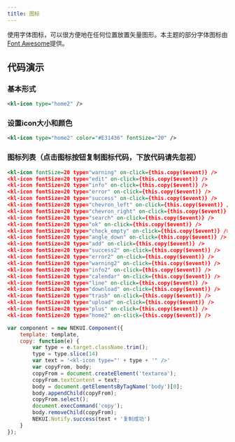 ```yaml
---
title: 图标
---
```


使用字体图标，可以很方便地在任何位置放置矢量图形。本主题的部分字体图标由[Font Awesome](http://fortawesome.github.com/Font-Awesome)提供。

## 代码演示

### 基本形式

<!-- demo_start -->
<div class="m-example"></div>

```xml
<kl-icon type="home2" />
```
<!-- demo_end -->

### 设置icon大小和颜色

<!-- demo_start -->
<div class="m-example"></div>

```xml
<kl-icon type="home2" color="#E31436" fontSize="20" />
```
<!-- demo_end -->

### 图标列表（点击图标按钮复制图标代码，下放代码请先忽视）

<!-- demo_start -->
<div class="m-example"></div>

```xml
<kl-icon fontSize=20 type="warning" on-click={this.copy($event)} />
<kl-icon fontSize=20 type="edit" on-click={this.copy($event)} />
<kl-icon fontSize=20 type="info" on-click={this.copy($event)} />
<kl-icon fontSize=20 type="error" on-click={this.copy($event)} />
<kl-icon fontSize=20 type="success" on-click={this.copy($event)} />
<kl-icon fontSize=20 type="chevron_left" on-click={this.copy($event)} />
<kl-icon fontSize=20 type="chevron_right" on-click={this.copy($event)} />
<kl-icon fontSize=20 type="search" on-click={this.copy($event)} />
<kl-icon fontSize=20 type="ok" on-click={this.copy($event)} />
<kl-icon fontSize=20 type="check_empty" on-click={this.copy($event)} />
<kl-icon fontSize=20 type="angle_down" on-click={this.copy($event)} />
<kl-icon fontSize=20 type="add" on-click={this.copy($event)} />
<kl-icon fontSize=20 type="success2" on-click={this.copy($event)} />
<kl-icon fontSize=20 type="error2" on-click={this.copy($event)} />
<kl-icon fontSize=20 type="warning2" on-click={this.copy($event)} />
<kl-icon fontSize=20 type="info2" on-click={this.copy($event)} />
<kl-icon fontSize=20 type="calendar" on-click={this.copy($event)} />
<kl-icon fontSize=20 type="line" on-click={this.copy($event)} />
<kl-icon fontSize=20 type="download" on-click={this.copy($event)} />
<kl-icon fontSize=20 type="trash" on-click={this.copy($event)} />
<kl-icon fontSize=20 type="upload" on-click={this.copy($event)} />
<kl-icon fontSize=20 type="plus" on-click={this.copy($event)} />
<kl-icon fontSize=20 type="home2" on-click={this.copy($event)} />
```
```javascript
var component = new NEKUI.Component({
    template: template,
    copy: function(e) {
        var type = e.target.className.trim();
        type = type.slice(14)
        var text = '<kl-icon type="' + type + '" />'
        var copyFrom, body;
        copyFrom = document.createElement('textarea');
        copyFrom.textContent = text;
        body = document.getElementsByTagName('body')[0];
        body.appendChild(copyFrom);
        copyFrom.select();
        document.execCommand('copy');
        body.removeChild(copyFrom);
        NEKUI.Notify.success(text + '复制成功')
    }
});
```

<!-- demo_end -->